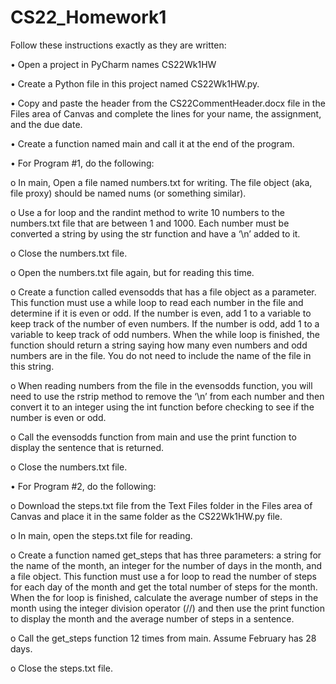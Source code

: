 # CS22_Homework1
Follow these instructions exactly as they are written:

• Open a project in PyCharm names CS22Wk1HW


• Create a Python file in this project named CS22Wk1HW.py.

• Copy and paste the header from the CS22CommentHeader.docx file in the Files area of Canvas and complete the lines for your name, the assignment, and the due date.

• Create a function named main and call it at the end of the program.

• For Program #1, do the following:

o In main, Open a file named numbers.txt for writing. The file object (aka, file proxy) should be named nums (or something similar).

o Use a for loop and the randint method to write 10 numbers to the numbers.txt file that are between 1 and 1000. Each number must be converted a string by using the str function and have a ‘\n’ added to it.

o Close the numbers.txt file.

o Open the numbers.txt file again, but for reading this time.

o Create a function called evensodds that has a file object as a parameter. This function must use a while loop to read each number in the file and determine if it is even or odd. If the number is even, add 1 to a variable to keep track of the number of even numbers. If the number is odd, add 1 to a variable to keep track of odd numbers. When the while loop is finished, the function should return a string saying how many even numbers and odd numbers are in the file. You do not need to include the name of the file in this string.

o When reading numbers from the file in the evensodds function, you will need to use the rstrip method to remove the ‘\n’ from each number and then convert it to an integer using the int function before checking to see if the number is even or odd.

o Call the evensodds function from main and use the print function to display the sentence that is returned.

o Close the numbers.txt file.

• For Program #2, do the following:

o Download the steps.txt file from the Text Files folder in the Files area of Canvas and place it in the same folder as the CS22Wk1HW.py file.

o In main, open the steps.txt file for reading.

o Create a function named get_steps that has three parameters: a string for the name of the month, an integer for the number of days in the month, and a file object. This function must use a for loop to read the number of steps for each day of the month and get the total number of steps for the month. When the for loop is finished, calculate the average number of steps in the month using the integer division operator (//) and then use the print function to display the month and the average number of steps in a sentence.

o Call the get_steps function 12 times from main. Assume February has 28 days.

o Close the steps.txt file.
